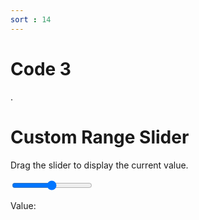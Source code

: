 ```yaml
---
sort : 14
---
```


# Code 3 
.


<link rel="stylesheet" href="../assets/css/My CSS/test.css">



<h1>Custom Range Slider</h1>
<p>Drag the slider to display the current value.</p>

<div class="slidecontainer">
  <input type="range" min="1" max="100" value="50" class="slider" id="myRange">
  <p>Value: <span id="demo"></span></p>
</div>











<script type="text/javascript" src="path-to-javascript-file.js"></script>


<script>

var slider = document.getElementById("myRange");
var output = document.getElementById("demo");
output.innerHTML = slider.value; 

slider.oninput = function() {
  output.innerHTML = this.value;
} 

</script>
